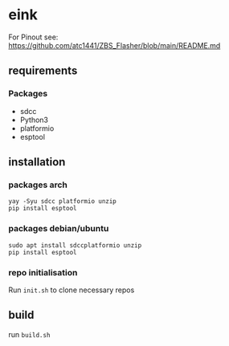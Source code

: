 # eink

For Pinout see: https://github.com/atc1441/ZBS_Flasher/blob/main/README.md

## requirements

### Packages
* sdcc
* Python3
* platformio
* esptool


## installation

### packages arch

```
yay -Syu sdcc platformio unzip
pip install esptool
```

### packages debian/ubuntu

```
sudo apt install sdccplatformio unzip
pip install esptool
```

### repo initialisation

Run ```init.sh``` to clone necessary repos

## build

run ```build.sh```
